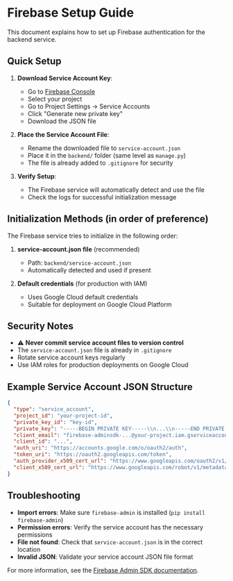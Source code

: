 # Firebase Setup Guide

This document explains how to set up Firebase authentication for the backend service.

## Quick Setup

1. **Download Service Account Key**:
   - Go to [Firebase Console](https://console.firebase.google.com/)
   - Select your project
   - Go to Project Settings → Service Accounts
   - Click "Generate new private key"
   - Download the JSON file

2. **Place the Service Account File**:
   - Rename the downloaded file to `service-account.json`
   - Place it in the `backend/` folder (same level as `manage.py`)
   - The file is already added to `.gitignore` for security

3. **Verify Setup**:
   - The Firebase service will automatically detect and use the file
   - Check the logs for successful initialization message

## Initialization Methods (in order of preference)

The Firebase service tries to initialize in the following order:

1. **service-account.json file** (recommended)
   - Path: `backend/service-account.json`
   - Automatically detected and used if present

2. **Default credentials** (for production with IAM)
   - Uses Google Cloud default credentials
   - Suitable for deployment on Google Cloud Platform

## Security Notes

- ⚠️ **Never commit service account files to version control**
- The `service-account.json` file is already in `.gitignore`
- Rotate service account keys regularly
- Use IAM roles for production deployments on Google Cloud

## Example Service Account JSON Structure

```json
{
  "type": "service_account",
  "project_id": "your-project-id",
  "private_key_id": "key-id",
  "private_key": "-----BEGIN PRIVATE KEY-----\\n...\\n-----END PRIVATE KEY-----\\n",
  "client_email": "firebase-adminsdk-...@your-project.iam.gserviceaccount.com",
  "client_id": "...",
  "auth_uri": "https://accounts.google.com/o/oauth2/auth",
  "token_uri": "https://oauth2.googleapis.com/token",
  "auth_provider_x509_cert_url": "https://www.googleapis.com/oauth2/v1/certs",
  "client_x509_cert_url": "https://www.googleapis.com/robot/v1/metadata/x509/..."
}
```

## Troubleshooting

- **Import errors**: Make sure `firebase-admin` is installed (`pip install firebase-admin`)
- **Permission errors**: Verify the service account has the necessary permissions
- **File not found**: Check that `service-account.json` is in the correct location
- **Invalid JSON**: Validate your service account JSON file format

For more information, see the [Firebase Admin SDK documentation](https://firebase.google.com/docs/admin/setup).
